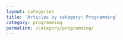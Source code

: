 ```yaml
---
layout: categories
title: 'Articles by category: Programming'
category: programming
permalink: /category/programming/
---
```

